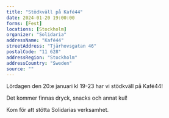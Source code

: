 ```yaml
---
title: "Stödkväll på Kafé44"
date: 2024-01-20 19:00:00
forms: [Fest]
locations: [Stockholm]
organizer: "Solidaria"
addressName: "Kafé44"
streetAddress: "Tjärhovsgatan 46"
postalCode: "11 628"
addressRegion: "Stockholm"
addressCountry: "Sweden"
source: ""
---
```

Lördagen den 20:e januari kl 19-23 har vi stödkväll på Kafé44!

Det kommer finnas dryck, snacks och annat kul!

Kom för att stötta Solidarias verksamhet.